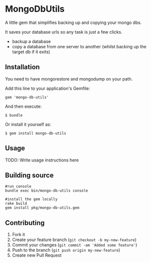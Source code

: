 # MongoDbUtils

A little gem that simplifies backing up and copying your mongo dbs.

It saves your database urls so any task is just a few clicks.

* backup a database
* copy a database from one server to another (whilst backing up the target db if it exits)



## Installation

You need to have mongorestore and mongodump on your path.

Add this line to your application's Gemfile:

    gem 'mongo-db-utils'

And then execute:

    $ bundle

Or install it yourself as:

    $ gem install mongo-db-utils

## Usage

TODO: Write usage instructions here

## Building source

    #run console
    bundle exec bin/mongo-db-utils console

    #install the gem locally
    rake build
    gem install pkg/mongo-db-utils.gem

## Contributing

1. Fork it
2. Create your feature branch (`git checkout -b my-new-feature`)
3. Commit your changes (`git commit -am 'Added some feature'`)
4. Push to the branch (`git push origin my-new-feature`)
5. Create new Pull Request
